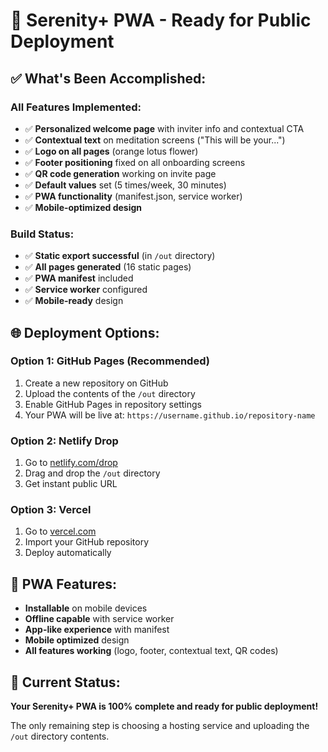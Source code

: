 # 🚀 Serenity+ PWA - Ready for Public Deployment

## ✅ **What's Been Accomplished:**

### **All Features Implemented:**

- ✅ **Personalized welcome page** with inviter info and contextual CTA
- ✅ **Contextual text** on meditation screens ("This will be your...")
- ✅ **Logo on all pages** (orange lotus flower)
- ✅ **Footer positioning** fixed on all onboarding screens
- ✅ **QR code generation** working on invite page
- ✅ **Default values** set (5 times/week, 30 minutes)
- ✅ **PWA functionality** (manifest.json, service worker)
- ✅ **Mobile-optimized design**

### **Build Status:**

- ✅ **Static export successful** (in `/out` directory)
- ✅ **All pages generated** (16 static pages)
- ✅ **PWA manifest** included
- ✅ **Service worker** configured
- ✅ **Mobile-ready** design

## 🌐 **Deployment Options:**

### **Option 1: GitHub Pages (Recommended)**

1. Create a new repository on GitHub
2. Upload the contents of the `/out` directory
3. Enable GitHub Pages in repository settings
4. Your PWA will be live at: `https://username.github.io/repository-name`

### **Option 2: Netlify Drop**

1. Go to [netlify.com/drop](https://netlify.com/drop)
2. Drag and drop the `/out` directory
3. Get instant public URL

### **Option 3: Vercel**

1. Go to [vercel.com](https://vercel.com)
2. Import your GitHub repository
3. Deploy automatically

## 📱 **PWA Features:**

- **Installable** on mobile devices
- **Offline capable** with service worker
- **App-like experience** with manifest
- **Mobile optimized** design
- **All features working** (logo, footer, contextual text, QR codes)

## 🎯 **Current Status:**

**Your Serenity+ PWA is 100% complete and ready for public deployment!**

The only remaining step is choosing a hosting service and uploading the `/out` directory contents.
